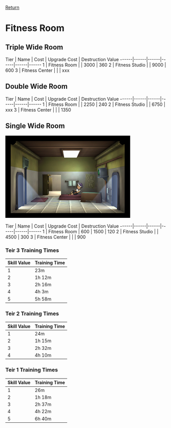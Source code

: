[Return](../README.md)

Fitness Room
===========

## Triple Wide Room

Tier | Name | Cost | Upgrade Cost | Destruction Value
------|------|------|------|------|------
1 | Fitness Room | | 3000 | 360
2 | Fitness Studio | | 9000 | 600
3 | Fitness Center | | | xxx

## Double Wide Room

Tier | Name | Cost | Upgrade Cost | Destruction Value
------|------|------|------|------|------
1 | Fitness Room | | 2250 | 240
2 | Fitness Studio | | 6750 | xxx
3 | Fitness Center | | | 1350

## Single Wide Room

![Athletics Room](t1images/t1singlefitnessroom.jpg)

Tier | Name | Cost | Upgrade Cost | Destruction Value
------|------|------|------|------|------
1 | Fitness Room | 600 | 1500 | 120
2 | Fitness Studio | | 4500 | 300
3 | Fitness Center | | | 900

### Teir 3 Training Times

Skill Value | Training Time
------|------
1 | 23m
2 | 1h 12m
3 | 2h 16m
4 | 4h 3m
5 | 5h 58m

### Teir 2 Training Times

Skill Value | Training Time
------|------
1 | 24m
2 | 1h 15m
3 | 2h 32m
4 | 4h 10m

### Teir 1 Training Times

Skill Value | Training Time
------|------
1 | 26m
2 | 1h 18m
3 | 2h 37m
4 | 4h 22m
5 | 6h 40m
